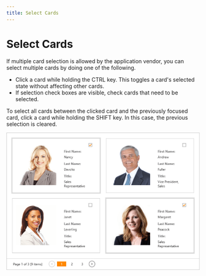 ```yaml
---
title: Select Cards
---
```

# Select Cards
If multiple card selection is allowed by the application vendor, you can select multiple cards by doing one of the following.
* Click a card while holding the CTRL key. This toggles a card's selected state without affecting other cards.
* If selection check boxes are visible, check cards that need to be selected.

To select all cards between the clicked card and the previously focused card, click a card while holding the SHIFT key. In this case, the previous selection is cleared.

![EUD_CardView_Selection](../../../images/img121528.png)